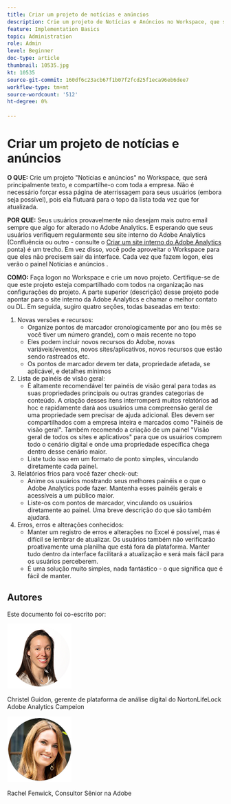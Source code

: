 ```yaml
---
title: Criar um projeto de notícias e anúncios
description: Crie um projeto de Notícias e Anúncios no Workspace, que será principalmente texto, e o compartilhará com toda a empresa.
feature: Implementation Basics
topic: Administration
role: Admin
level: Beginner
doc-type: article
thumbnail: 10535.jpg
kt: 10535
source-git-commit: 160df6c23acb67f1b07f2fcd25f1eca96eb6dee7
workflow-type: tm+mt
source-wordcount: '512'
ht-degree: 0%

---
```



# Criar um projeto de notícias e anúncios

**O QUE:** Crie um projeto &quot;Notícias e anúncios&quot; no Workspace, que será principalmente texto, e compartilhe-o com toda a empresa. Não é necessário forçar essa página de aterrissagem para seus usuários (embora seja possível), pois ela flutuará para o topo da lista toda vez que for atualizada.

**POR QUE:** Seus usuários provavelmente não desejam mais outro email sempre que algo for alterado no Adobe Analytics. E esperando que seus usuários verifiquem regularmente seu site interno do Adobe Analytics (Confluência ou outro - consulte o [Criar um site interno do Adobe Analytics](create-an-internal-adobe-analytics-site.md) ponta) é um trecho. Em vez disso, você pode aproveitar o Workspace para que eles não precisem sair da interface. Cada vez que fazem logon, eles verão o painel Notícias e anúncios .

**COMO:** Faça logon no Workspace e crie um novo projeto. Certifique-se de que este projeto esteja compartilhado com todos na organização nas configurações do projeto. A parte superior (descrição) desse projeto pode apontar para o site interno da Adobe Analytics e chamar o melhor contato ou DL. Em seguida, sugiro quatro seções, todas baseadas em texto:
1. Novas versões e recursos:
   * Organize pontos de marcador cronologicamente por ano (ou mês se você tiver um número grande), com o mais recente no topo
   * Eles podem incluir novos recursos do Adobe, novas variáveis/eventos, novos sites/aplicativos, novos recursos que estão sendo rastreados etc.
   * Os pontos de marcador devem ter data, propriedade afetada, se aplicável, e detalhes mínimos
1. Lista de painéis de visão geral:
   * É altamente recomendável ter painéis de visão geral para todas as suas propriedades principais ou outras grandes categorias de conteúdo. A criação desses itens interromperá muitos relatórios ad hoc e rapidamente dará aos usuários uma compreensão geral de uma propriedade sem precisar de ajuda adicional. Eles devem ser compartilhados com a empresa inteira e marcados como &quot;Painéis de visão geral&quot;. Também recomendo a criação de um painel &quot;Visão geral de todos os sites e aplicativos&quot; para que os usuários comprem todo o cenário digital e onde uma propriedade específica chega dentro desse cenário maior.
   * Liste tudo isso em um formato de ponto simples, vinculando diretamente cada painel.
1. Relatórios frios para você fazer check-out:
   * Anime os usuários mostrando seus melhores painéis e o que o Adobe Analytics pode fazer. Mantenha esses painéis gerais e acessíveis a um público maior.
   * Liste-os com pontos de marcador, vinculando os usuários diretamente ao painel. Uma breve descrição do que são também ajudará.
1. Erros, erros e alterações conhecidos:
   * Manter um registro de erros e alterações no Excel é possível, mas é difícil se lembrar de atualizar. Os usuários também não verificarão proativamente uma planilha que está fora da plataforma. Manter tudo dentro da interface facilitará a atualização e será mais fácil para os usuários perceberem.
   * É uma solução muito simples, nada fantástico - o que significa que é fácil de manter.

## Autores

Este documento foi co-escrito por:

![Christel Guidon](assets/Christel-Headshot-150.png)

Christel Guidon, gerente de plataforma de análise digital do NortonLifeLock Adobe Analytics Campeion

![Rachel Fenwick](assets/Rachel-Fenwick-150.png)

Rachel Fenwick, Consultor Sênior na Adobe
